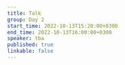 ```yaml
---
title: Talk
group: Day 2
start_time: 2022-10-13T15:20:00+0300
end_time: 2022-10-13T16:00:00+0300
speaker: tba
published: true
linkable: false
---
```

